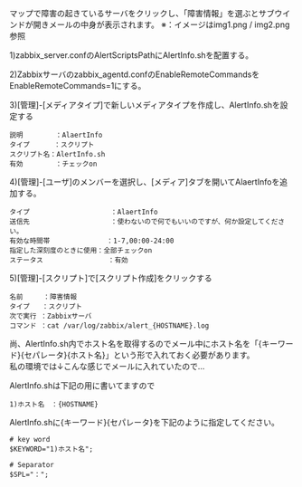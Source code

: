 マップで障害の起きているサーバをクリックし、「障害情報」を選ぶとサブウインドが開きメールの中身が表示されます。
※：イメージはimg1.png / img2.png参照

1)zabbix_server.confのAlertScriptsPathにAlertInfo.shを配置する。  


2)Zabbixサーバのzabbix_agentd.confのEnableRemoteCommandsをEnableRemoteCommands=1にする。  


3)[管理]-[メディアタイプ]で新しいメディアタイプを作成し、AlertInfo.shを設定する  

    説明        ：AlaertInfo
    タイプ      ：スクリプト
    スクリプト名：AlertInfo.sh
    有効        ：チェックon


4)[管理]-[ユーザ]のメンバーを選択し、[メディア]タブを開いてAlaertInfoを追加する。  

    タイプ                    ：AlaertInfo
    送信先                    ：使わないので何でもいいのですが、何か設定してください。
    有効な時間帯              ：1-7,00:00-24:00
    指定した深刻度のときに使用：全部チェックon
    ステータス                ：有効


5)[管理]-[スクリプト]で[スクリプト作成]をクリックする  

    名前     ：障害情報
    タイプ   ：スクリプト
    次で実行 ：Zabbixサーバ
    コマンド ：cat /var/log/zabbix/alert_{HOSTNAME}.log


尚、AlertInfo.sh内でホスト名を取得するのでメール中にホスト名を「{キーワード}{セパレータ}{ホスト名}」という形で入れておく必要があります。  
私の環境では↓こんな感じでメールに入れていたので…  

AlertInfo.shは下記の用に書いてますので  

    1)ホスト名　：{HOSTNAME}

AlertInfo.shに{キーワード}{セパレータ}を下記のように指定してください。  

    # key word
    $KEYWORD="1)ホスト名";
     
    # Separator
    $SPL="：";
